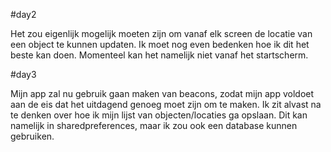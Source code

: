 #day2

Het zou eigenlijk mogelijk moeten zijn om vanaf elk screen de locatie van een object te kunnen updaten. Ik moet nog even bedenken hoe ik dit het beste kan doen. Momenteel kan het namelijk niet vanaf het startscherm. 

#day3

Mijn app zal nu gebruik gaan maken van beacons, zodat mijn app voldoet aan de eis dat het uitdagend genoeg moet zijn om te maken.
Ik zit alvast na te denken over hoe ik mijn lijst van objecten/locaties ga opslaan. Dit kan namelijk in sharedpreferences, maar ik zou ook een database kunnen gebruiken.
